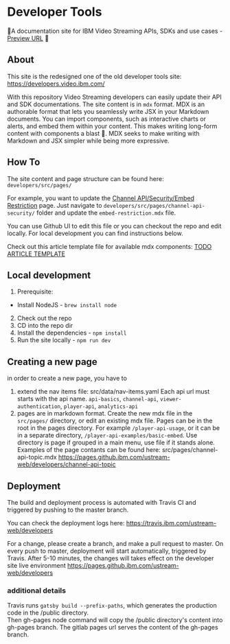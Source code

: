# Developer Tools
:construction:A documentation site for IBM Video Streaming APIs, SDKs and use cases - [Preview URL](https://pages.github.ibm.com/ustream-web/developers/) :construction:

## About
This site is the redesigned one of the old developer tools site: https://developers.video.ibm.com/

With this repository Video Streaming developers can easily update their API and SDK documentations.
The site content is in `mdx` format.
MDX is an authorable format that lets you seamlessly write JSX in your Markdown documents. You can import components, such as interactive charts or alerts, and embed them within your content. This makes writing long-form content with components a blast 🚀. MDX seeks to make writing with Markdown and JSX simpler while being more expressive.

## How To
The site content and page structure can be found here: `developers/src/pages/`

For example, you want to update the [Channel API/Security/Embed Restriction](https://pages.github.ibm.com/ustream-web/developers/channel-api-security/embed-restriction) page. Just navigate to `developers/src/pages/channel-api-security/` folder and update the `embed-restriction.mdx` file.

You can use Github UI to edit this file or you can checkout the repo and edit locally.
For local development you can find instructions below.

Check out this article template file for available mdx components: [TODO ARTICLE TEMPLATE](https://github.ibm.com/ustream-web/developers/src/pages)


## Local development
1. Prerequisite: 
  - Install NodeJS - `brew install node`

2. Check out the repo
3. CD into the repo dir
4. Install the dependencies - `npm install`
5. Run the site locally - `npm run dev`

## Creating a new page

in order to create a new page, you have to 

1. extend the nav items file:
src/data/nav-items.yaml
Each api url must starts with the api name. `api-basics`, `channel-api`, `viewer-authentication`, `player-api`, `analytics-api`
2. pages are in markdown format. Create the new mdx file in the `src/pages/` directory, or edit an existing mdx file.
Pages can be in the root in the pages directory. For example `/player-api-usage`,
or it can be in a separate directory, `/player-api-examples/basic-embed`. Use directory is page if grouped in a main menu, use file if it stands alone.
Examples of the page contants can be found here:
src/pages/channel-api-topic.mdx
https://pages.github.ibm.com/ustream-web/developers/channel-api-topic

## Deployment

The build and deployment process is automated with Travis CI and triggered by pushing to the master branch.

You can check the deployment logs here: https://travis.ibm.com/ustream-web/developers

For a change, please create a branch, and make a pull request to master.
On every push to master, deployment will start automatically, triggered by Travis.
After 5-10 minutes, the changes will takes effect on the developer site live environment
https://pages.github.ibm.com/ustream-web/developers

### additional details

Travis runs `gatsby build --prefix-paths`, which generates the production code in the /public directory.   
Then gh-pages node command will copy the /public directory's content into gh-pages branch.
The gitlab pages url serves the content of the gh-pages branch.

